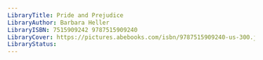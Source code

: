```yaml
---
LibraryTitle: Pride and Prejudice
LibraryAuthor: Barbara Heller
LibraryISBN: 7515909242 9787515909240
LibraryCover: https://pictures.abebooks.com/isbn/9787515909240-us-300.jpg
LibraryStatus:
---
```

